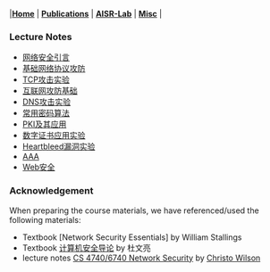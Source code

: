 |[<b>Home</b>](https://hxuhack.github.io/) | [<b>Publications</b>](publication/list) | [<b>AISR-Lab</b>](lab/page) | [<b>Misc</b>](misc/list) |

### Lecture Notes
- [网络安全引言](network_sec/L0-网络安全引言.pptx)
- [基础网络协议攻防](network_sec/L1-基础网络协议攻防.pptx)
- [TCP攻击实验](network_sec/L1Lab-TCP攻击实验.pptx)
- [互联网攻防基础](network_sec/L2-互联网攻防基础.pptx)
- [DNS攻击实验](network_sec/L2Lab-DNS攻击实验.pptx)
- [常用密码算法](network_sec/L3-常用密码算法.pdf)
- [PKI及其应用](network_sec/L4-PKI及其应用.pptx)
- [数字证书应用实验](network_sec/L4Lab1-数字证书应用.pptx)
- [Heartbleed漏洞实验](network_sec/L4Lab2-Heartbleed漏洞实验.pptx)
- [AAA](network_sec/L5-AAA.pptx)
- [Web安全](network_sec/L6-Web安全.pptx)


### Acknowledgement
When preparing the course materials, we have referenced/used the following materials:
- Textbook [Network Security Essentials] by William Stallings
- Textbook [计算机安全导论](https://www.handsonsecurity.net/chinese/) by 杜文亮
- lecture notes [CS 4740/6740 Network Security](https://cbw.sh/6740/index.html) by [Christo Wilson](https://cbw.sh/index.html)

